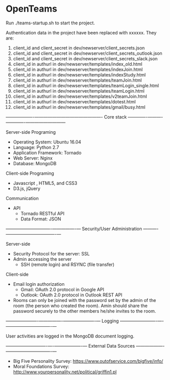 # OpenTeams


Run ./teams-startup.sh to start the project.


Authentication data in the project have been replaced with xxxxxx. They are:

1. client_id and client_secret in dev/newserver/client_secrets.json
2. client_id and client_secret in dev/newserver/client_secrets_outlook.json
3. client_id and client_secret in dev/newserver/client_secrets_slack.json
4. client_id in authurl in dev/newserver/templates/index_old.html
5. client_id in authurl in dev/newserver/templates/indexJoin.html
6. client_id in authurl in dev/newserver/templates/indexStudy.html
7. client_id in authurl in dev/newserver/templates/teamJoin.html
8. client_id in authurl in dev/newserver/templates/teamLogin_single.html
9. client_id in authurl in dev/newserver/templates/teamLogin.html
10. client_id in authurl in dev/newserver/templates/v2teamJoin.html
11. client_id in authurl in dev/newserver/templates/dotest.html
12. client_id in authurl in dev/newserver/templates/gmail/busy.html



——————-———————————————- Core stack ————-———-————-—————————

Server-side Programing
- Operating System: Ubuntu 16.04
- Language: Python 2.7
- Application Framework: Tornado
- Web Server: Nginx
- Database: MongoDB


Client-side Programing
- Javascript , HTML5, and CSS3
- D3.js, jQuery


Communication
- API
  - Tornado RESTful API
  - Data Format: JSON

——————————-—————-— Security/User Administration ———-———————————-—

Server-side
- Security Protocol for the server: SSL
- Admin accessing the server
  - SSH (remote login) and RSYNC (file transfer)


Client-side
- Email login authorization 
  - Gmail: OAuth 2.0 protocol in Google API
  - Outlook: OAuth 2.0 protocol in Outlook REST API
- Rooms can only be joined with the password set by the admin of the room (the person who created the room). Amin should share the password securely to the other members he/she invites to the room.

———————-—————-———————-— Logging ————————-—-——————————-—

User activities are logged in the MongoDB document logging.


—————————-—-——————-— External Data Sources ——————-——————————-—
- Big Five Personality Survey: https://www.outofservice.com/bigfive/info/ 
- Moral Foundations Survey: http://www.yourpersonality.net/political/griffin1.pl 